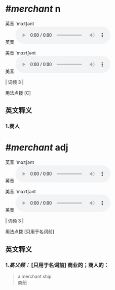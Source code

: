 # ***\#merchant*** n
英音 'mɜːtʃənt  
英音
<audio src="./media/merchant-B.aac" controls="controls"></audio>

美音 'mɜːrtʃənt  
美音
<audio src="./media/merchant.aac" controls="controls"></audio>



| 词频 3 |  

用法点拨  [C]

英文释义
---
### 1.**商人**  


# ***\#merchant*** adj
英音 'mɜːtʃənt  
英音
<audio src="./media/merchant-B.aac" controls="controls"></audio>

美音 'mɜːrtʃənt  
美音
<audio src="./media/merchant.aac" controls="controls"></audio>



| 词频 3 |  

用法点拨  [只用于名词前]

英文释义
---
### 1.*高义频：* **[只用于名词前] 商业的；商人的：**  

 > a merchant ship   
 > 商船    


